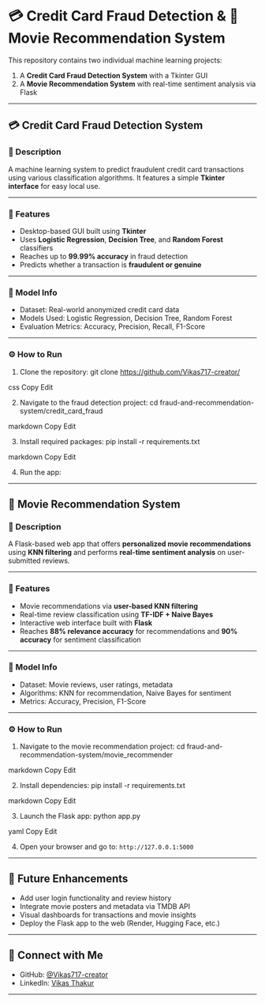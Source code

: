 # 💳 Credit Card Fraud Detection & 🎥 Movie Recommendation System

This repository contains two individual machine learning projects:

1. A **Credit Card Fraud Detection System** with a Tkinter GUI  
2. A **Movie Recommendation System** with real-time sentiment analysis via Flask

---

## 💳 Credit Card Fraud Detection System

### 📌 Description

A machine learning system to predict fraudulent credit card transactions using various classification algorithms. It features a simple **Tkinter interface** for easy local use.

---

### 🌟 Features

- Desktop-based GUI built using **Tkinter**  
- Uses **Logistic Regression**, **Decision Tree**, and **Random Forest** classifiers  
- Reaches up to **99.99% accuracy** in fraud detection  
- Predicts whether a transaction is **fraudulent or genuine**

---

### 🧠 Model Info

- Dataset: Real-world anonymized credit card data  
- Models Used: Logistic Regression, Decision Tree, Random Forest  
- Evaluation Metrics: Accuracy, Precision, Recall, F1-Score

---

### ⚙️ How to Run

1. Clone the repository:
git clone https://github.com/Vikas717-creator/

css
Copy
Edit

2. Navigate to the fraud detection project:
cd fraud-and-recommendation-system/credit_card_fraud

markdown
Copy
Edit

3. Install required packages:
pip install -r requirements.txt

markdown
Copy
Edit

4. Run the app:

---

## 🎥 Movie Recommendation System

### 📌 Description

A Flask-based web app that offers **personalized movie recommendations** using **KNN filtering** and performs **real-time sentiment analysis** on user-submitted reviews.

---

### 🌟 Features

- Movie recommendations via **user-based KNN filtering**  
- Real-time review classification using **TF-IDF + Naive Bayes**  
- Interactive web interface built with **Flask**  
- Reaches **88% relevance accuracy** for recommendations and **90% accuracy** for sentiment classification

---

### 🧠 Model Info

- Dataset: Movie reviews, user ratings, metadata  
- Algorithms: KNN for recommendation, Naive Bayes for sentiment  
- Metrics: Accuracy, Precision, F1-Score

---

### ⚙️ How to Run

1. Navigate to the movie recommendation project:
cd fraud-and-recommendation-system/movie_recommender

markdown
Copy
Edit

2. Install dependencies:
pip install -r requirements.txt

markdown
Copy
Edit

3. Launch the Flask app:
python app.py

yaml
Copy
Edit

4. Open your browser and go to: `http://127.0.0.1:5000`

---

## 🔮 Future Enhancements

- Add user login functionality and review history  
- Integrate movie posters and metadata via TMDB API  
- Visual dashboards for transactions and movie insights  
- Deploy the Flask app to the web (Render, Hugging Face, etc.)

---
## 🔗 Connect with Me

- GitHub: [@Vikas717-creator](https://github.com/Vikas717-creator)  
- LinkedIn: [Vikas Thakur](https://www.linkedin.com/in/vikas-thakur-2304a6261/)

---
